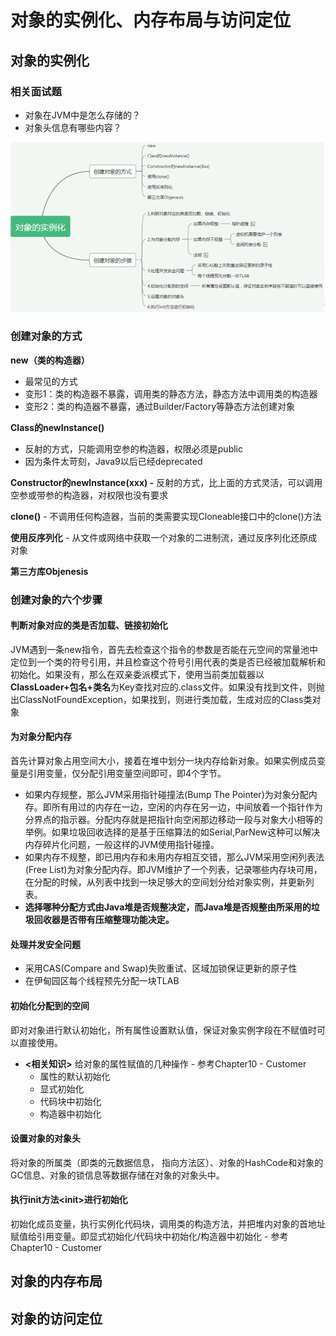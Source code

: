 # 对象的实例化、内存布局与访问定位

## 对象的实例化

### **相关面试题**

* 对象在JVM中是怎么存储的？
* 对象头信息有哪些内容？

![](.gitbook/assets/screen-shot-2021-09-14-at-10.52.51-pm.png)

### 创建对象的方式

**new（类的构造器）**

* 最常见的方式
* 变形1：类的构造器不暴露，调用类的静态方法，静态方法中调用类的构造器
* 变形2：类的构造器不暴露，通过Builder/Factory等静态方法创建对象

**Class的newInstance\(\)**

* 反射的方式，只能调用空参的构造器，权限必须是public
* 因为条件太苛刻，Java9以后已经deprecated

**Constructor的newInstance\(xxx\) -** 反射的方式，比上面的方式灵活，可以调用空参或带参的构造器，对权限也没有要求

**clone\(\)** - 不调用任何构造器，当前的类需要实现Cloneable接口中的clone\(\)方法

**使用反序列化** - 从文件或网络中获取一个对象的二进制流，通过反序列化还原成对象

**第三方库Objenesis** 

### 创建对象的六个步骤

#### 判断对象对应的类是否加载、链接初始化

JVM遇到一条new指令，首先去检查这个指令的参数是否能在元空间的常量池中定位到一个类的符号引用，并且检查这个符号引用代表的类是否已经被加载解析和初始化。如果没有，那么在双亲委派模式下，使用当前类加载器以**ClassLoader+包名+类名**为Key查找对应的.class文件。如果没有找到文件，则抛出ClassNotFoundException，如果找到，则进行类加载，生成对应的Class类对象

#### 为对象分配内存

首先计算对象占用空间大小，接着在堆中划分一块内存给新对象。如果实例成员变量是引用变量，仅分配引用变量空间即可，即4个字节。

* 如果内存规整，那么JVM采用指针碰撞法\(Bump The Pointer\)为对象分配内存。即所有用过的内存在一边，空闲的内存在另一边，中间放着一个指针作为分界点的指示器。分配内存就是把指针向空闲那边移动一段与对象大小相等的举例。如果垃圾回收选择的是基于压缩算法的如Serial,ParNew这种可以解决内存碎片化问题，一般这样的JVM使用指针碰撞。
* 如果内存不规整，即已用内存和未用内存相互交错，那么JVM采用空闲列表法\(Free List\)为对象分配内存。即JVM维护了一个列表，记录哪些内存块可用，在分配的时候，从列表中找到一块足够大的空间划分给对象实例，并更新列表。
* **选择哪种分配方式由Java堆是否规整决定，而Java堆是否规整由所采用的垃圾回收器是否带有压缩整理功能决定。**

#### 处理并发安全问题

* 采用CAS\(Compare and Swap\)失败重试、区域加锁保证更新的原子性
* 在伊甸园区每个线程预先分配一块TLAB

#### 初始化分配到的空间

即对对象进行默认初始化，所有属性设置默认值，保证对象实例字段在不赋值时可以直接使用。

* **&lt;相关知识&gt;** 给对象的属性赋值的几种操作 - 参考Chapter10 - Customer
  * 属性的默认初始化
  * 显式初始化
  * 代码块中初始化
  * 构造器中初始化

#### 设置对象的对象头

将对象的所属类（即类的元数据信息， 指向方法区）、对象的HashCode和对象的GC信息、对象的锁信息等数据存储在对象的对象头中。

#### 执行init方法&lt;init&gt;进行初始化

初始化成员变量，执行实例化代码块，调用类的构造方法，并把堆内对象的首地址赋值给引用变量。即显式初始化/代码块中初始化/构造器中初始化 - 参考Chapter10 - Customer

## 对象的内存布局

## 对象的访问定位

